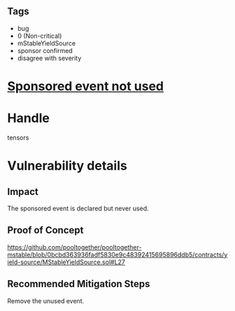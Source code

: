 ## Tags

- bug
- 0 (Non-critical)
- mStableYieldSource
- sponsor confirmed
- disagree with severity

# [Sponsored event not used](https://github.com/code-423n4/2021-07-pooltogether-findings/issues/1) 

# Handle

tensors


# Vulnerability details

## Impact
The sponsored event is declared but never used.

## Proof of Concept
https://github.com/pooltogether/pooltogether-mstable/blob/0bcbd363936fadf5830e9c48392415695896ddb5/contracts/yield-source/MStableYieldSource.sol#L27

## Recommended Mitigation Steps
Remove the unused event.

